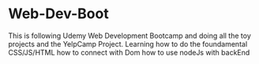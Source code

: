 # Web-Dev-Boot
This is following Udemy Web Development Bootcamp and doing all the toy projects and the YelpCamp Project.
Learning how to do the foundamental CSS/JS/HTML how to connect with Dom 
         how to use nodeJs with backEnd
